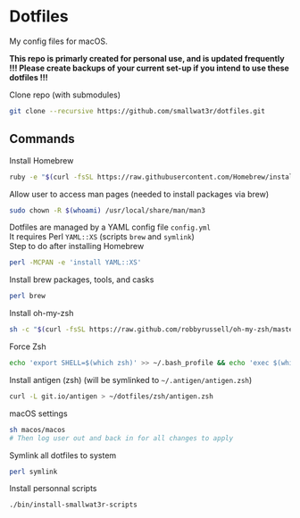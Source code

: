 # Dotfiles  

My config files for macOS.  

**This repo is primarly created for personal use, and is updated frequently**  
**!!! Please create backups of your current set-up if you intend to use these dotfiles !!!**  

Clone repo (with submodules)
```sh
git clone --recursive https://github.com/smallwat3r/dotfiles.git
```

## Commands

Install Homebrew
```sh
ruby -e "$(curl -fsSL https://raw.githubusercontent.com/Homebrew/install/master/install)"
```

Allow user to access man pages (needed to install packages via brew)
```sh
sudo chown -R $(whoami) /usr/local/share/man/man3
```

Dotfiles are managed by a YAML config file `config.yml`  
It requires Perl `YAML::XS` (scripts `brew` and `symlink`)  
Step to do after installing Homebrew  
```sh
perl -MCPAN -e 'install YAML::XS'
```

Install brew packages, tools, and casks
```sh
perl brew
```

Install oh-my-zsh
```sh
sh -c "$(curl -fsSL https://raw.github.com/robbyrussell/oh-my-zsh/master/tools/install.sh)"
```

Force Zsh
```sh
echo 'export SHELL=$(which zsh)' >> ~/.bash_profile && echo 'exec $(which zsh) -l' >> ~/.bash_profile
```

Install antigen (zsh) (will be symlinked to `~/.antigen/antigen.zsh`)
```sh
curl -L git.io/antigen > ~/dotfiles/zsh/antigen.zsh
```

macOS settings
```sh
sh macos/macos
# Then log user out and back in for all changes to apply
```

Symlink all dotfiles to system
```sh
perl symlink
```

Install personnal scripts
```sh
./bin/install-smallwat3r-scripts
```
